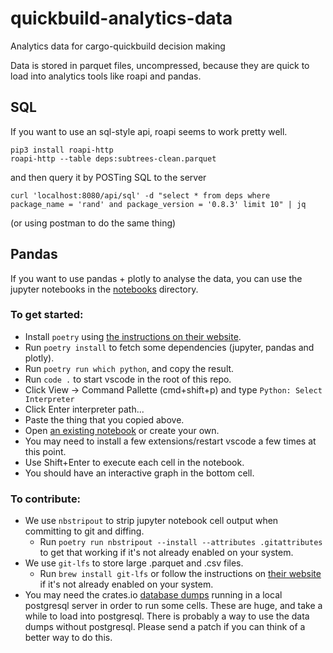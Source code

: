 # quickbuild-analytics-data

Analytics data for cargo-quickbuild decision making

Data is stored in parquet files, uncompressed, because they are quick to load into analytics tools like roapi and pandas.

## SQL

If you want to use an sql-style api, roapi seems to work pretty well.

```
pip3 install roapi-http
roapi-http --table deps:subtrees-clean.parquet
```

and then query it by POSTing SQL to the server

```
curl 'localhost:8080/api/sql' -d "select * from deps where package_name = 'rand' and package_version = '0.8.3' limit 10" | jq
```

(or using postman to do the same thing)

## Pandas

If you want to use pandas + plotly to analyse the data, you can use the jupyter notebooks in the [notebooks](./notebooks) directory.

### To get started:

- Install `poetry` using [the instructions on their website](https://python-poetry.org/docs/#installation).
- Run `poetry install` to fetch some dependencies (jupyter, pandas and plotly).
- Run `poetry run which python`, and copy the result.
- Run `code .` to start vscode in the root of this repo.
- Click View -> Command Pallette (cmd+shift+p) and type `Python: Select Interpreter`
- Click Enter interpreter path...
- Paste the thing that you copied above.
- Open [an existing notebook](./notebooks/downloads-only.ipynb) or create your own.
- You may need to install a few extensions/restart vscode a few times at this point.
- Use Shift+Enter to execute each cell in the notebook.
- You should have an interactive graph in the bottom cell.

### To contribute:

- We use `nbstripout` to strip jupyter notebook cell output when committing to git and diffing.
  - Run `poetry run nbstripout --install --attributes .gitattributes` to get that working if it's not already enabled on your system.
- We use `git-lfs` to store large .parquet and .csv files.
  - Run `brew install git-lfs` or follow the instructions on [their website](https://git-lfs.github.com/) if it's not already enabled on your system.
- You may need the crates.io [database dumps](https://crates.io/data-access) running in a local postgresql server in order to run some cells. These are huge, and take a while to load into postgresql. There is probably a way to use the data dumps without postgresql. Please send a patch if you can think of a better way to do this.
